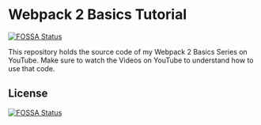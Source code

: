 # Webpack 2 Basics Tutorial
[![FOSSA Status](https://app.fossa.io/api/projects/git%2Bhttps%3A%2F%2Fgithub.com%2Fkuppakoffe%2Fwebpack-tuts.svg?type=shield)](https://app.fossa.io/projects/git%2Bhttps%3A%2F%2Fgithub.com%2Fkuppakoffe%2Fwebpack-tuts?ref=badge_shield)

This repository holds the source code of my Webpack 2 Basics Series on YouTube. Make sure to watch the Videos on YouTube to understand how to use that code.

## License
[![FOSSA Status](https://app.fossa.io/api/projects/git%2Bhttps%3A%2F%2Fgithub.com%2Fkuppakoffe%2Fwebpack-tuts.svg?type=large)](https://app.fossa.io/projects/git%2Bhttps%3A%2F%2Fgithub.com%2Fkuppakoffe%2Fwebpack-tuts?ref=badge_large)